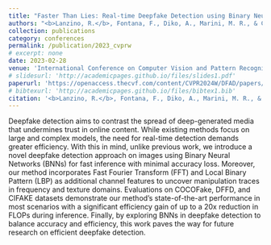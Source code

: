 ```yaml
---
title: "Faster Than Lies: Real-time Deepfake Detection using Binary Neural Networks"
authors: "<b>Lanzino, R.</b>, Fontana, F., Diko, A., Marini, M. R., & Cinque, L."
collection: publications
category: conferences
permalink: /publication/2023_cvprw
# excerpt: none
date: 2023-02-28
venue: 'International Conference on Computer Vision and Pattern Recognition Workshops (CVPRW)'
# slidesurl: 'http://academicpages.github.io/files/slides1.pdf'
paperurl: 'https://openaccess.thecvf.com/content/CVPR2024W/DFAD/papers/Lanzino_Faster_Than_Lies_Real-time_Deepfake_Detection_using_Binary_Neural_Networks_CVPRW_2024_paper.pdf'
# bibtexurl: 'http://academicpages.github.io/files/bibtex1.bib'
citation: '<b>Lanzino, R.</b>, Fontana, F., Diko, A., Marini, M. R., & Cinque, L. (2024). Faster Than Lies: Real-time Deepfake Detection using Binary Neural Networks. 2024 IEEE/CVF Conference on Computer Vision and Pattern Recognition Workshops (CVPRW), 3771–3780. doi:10.1109/CVPRW63382.2024.00381'
---
```

Deepfake detection aims to contrast the spread of deep-generated media that undermines trust in online content. While existing methods focus on large and complex models, the need for real-time detection demands greater efficiency. With this in mind, unlike previous work, we introduce a novel deepfake detection approach on images using Binary Neural Networks (BNNs) for fast inference with minimal accuracy loss. Moreover, our method incorporates Fast Fourier Transform (FFT) and Local Binary Pattern (LBP) as additional channel features to uncover manipulation traces in frequency and texture domains. Evaluations on COCOFake, DFFD, and CIFAKE datasets demonstrate our method’s state-of-the-art performance in most scenarios with a significant efficiency gain of up to a 20x reduction in FLOPs during inference. Finally, by exploring BNNs in deepfake detection to balance accuracy and efficiency, this work paves the way for future research on efficient deepfake detection.